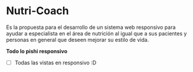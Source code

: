 ﻿# Nutri-Coach
Es la propuesta para el desarrollo de un sistema web responsivo para ayudar a especialista en el área de nutrición al igual que a sus pacientes y personas en general que deseen mejorar su estilo de vida.

**Todo lo pishi responsivo**
- [ ] Todas las vistas en responsivo :D









